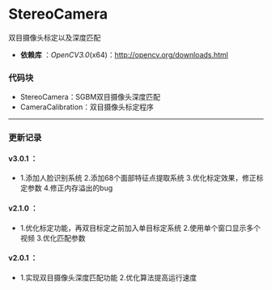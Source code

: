 ﻿# StereoCamera
双目摄像头标定以及深度匹配

- **依赖库** ：*OpenCV3.0*(x64)：http://opencv.org/downloads.html

### 代码块
- StereoCamera：SGBM双目摄像头深度匹配
- CameraCalibration：双目摄像头标定程序

-------------------
### 更新记录

#### v3.0.1 ：
-   1.添加人脸识别系统
    2.添加68个面部特征点提取系统
    3.优化标定效果，修正标定参数
    4.修正内存溢出的bug

#### v2.1.0 ：
-   1.优化标定功能，再双目标定之前加入单目标定系统
    2.使用单个窗口显示多个视频
    3.优化匹配参数

#### v2.0.1 ：
-   1.实现双目摄像头深度匹配功能
    2.优化算法提高运行速度

